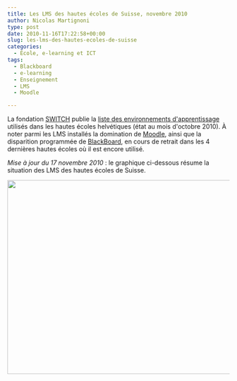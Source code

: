 ```yaml
---
title: Les LMS des hautes écoles de Suisse, novembre 2010
author: Nicolas Martignoni
type: post
date: 2010-11-16T17:22:58+00:00
slug: les-lms-des-hautes-ecoles-de-suisse
categories:
  - École, e-learning et ICT
tags:
  - Blackboard
  - e-learning
  - Enseignement
  - LMS
  - Moodle

---
```

La fondation [SWITCH][1] publie la [liste des environnements d'apprentissage][2] utilisés dans les hautes écoles helvétiques (état au mois d'octobre 2010). À noter parmi les LMS installés la domination de [Moodle][3], ainsi que la disparition programmée de [BlackBoard][4], en cours de retrait dans les 4 dernières hautes écoles où il est encore utilisé.

_Mise à jour du 17 novembre 2010_ : le graphique ci-dessous résume la situation des LMS des hautes écoles de Suisse.

[<img class="size-large wp-image-712 alignnone" title="LMS-CH" src="https://blog.martignoni.net/wp-content/uploads/2010/11/LMS-CH-1024x731.png" alt="" width="614" height="439" srcset="https://blog.martignoni.net/wp-content/uploads/2010/11/LMS-CH-1024x731.png 1024w, https://blog.martignoni.net/wp-content/uploads/2010/11/LMS-CH-300x214.png 300w, https://blog.martignoni.net/wp-content/uploads/2010/11/LMS-CH.png 1133w" sizes="(max-width: 614px) 100vw, 614px" />][5]

 [1]: http://switch.ch/
 [2]: http://www.eduhub.ch/info/lms_installations/
 [3]: http://moodle.org/
 [4]: http://www.blackboard.com/
 [5]: https://blog.martignoni.net/wp-content/uploads/2010/11/LMS-CH.png